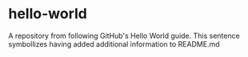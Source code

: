 # hello-world
A repository from following GitHub's Hello World guide.
This sentence symbollizes having added additional information to README.md
